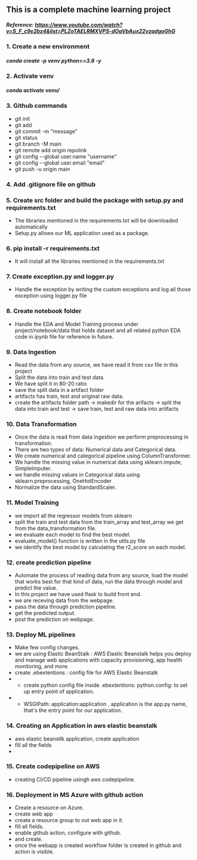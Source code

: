 ## This is a complete machine learning project

##### Reference: https://www.youtube.com/watch?v=S_F_c9e2bz4&list=PLZoTAELRMXVPS-dOaVbAux22vzqdgoGhG 

### 1. Create a new environment
##### conda create -p venv python==3.8 -y

### 2. Activate venv
##### conda activate venv/

### 3. Github commands

 - git init
 - git add
 - git commit -m "message"
 - git status
 - git branch -M main
 - git remote add origin repolink
 - git config --global user.name "username" 
 - git config --global user.email "email"
 - git push -u origin main

### 4. Add .gitignore file on github

### 5. Create src folder and build the package with setup.py and requirements.txt
- The libraries mentioned in the requirements.txt will be downloaded automatically
- Setup.py allows our ML application used as a package.

### 6. pip install -r requirements.txt
- It will install all the libraries mentioned in the requirements.txt

### 7. Create exception.py and logger.py 
- Handle the exception by writing the custom exceptions and log all those exception using logger.py file

### 8. Create notebook folder 
- Handle the EDA and Model Training process under project/notebook/data that holds dataset and all related python EDA code in ipynb file for reference in future.

### 9. Data Ingestion 
- Read the data from any source, we have read it from csv file in this project
- Split the data into train and test data.
- We have split it in 80-20 ratio
- save the split data in a artifact folder
- artifacts has train, test and original raw data.
- create the artifacts folder path -> makedir for the arifacts -> split the data into train and test -> save train, test and raw data into artifacts

### 10. Data Transformation
- Once the data is read from data ingestion we perform preprocessing in transformation.
- There are two types of data: Numerical data and Categorical data.
- We create numerical and categorical pipeline using ColumnTransformer.
- We handle the missing value in numerical data using sklearn.impute, SimpleImputer.
- we handle missing values in Categorical data using sklearn.preprocessing, OneHotEncoder 
- Normalize the data using StandardScaler.

### 11. Model Training
- we import all the regressor models from sklearn
- split the train and test data from the train_array and test_array we get from the data_transformation file.
- we evaluate each model to find the best model.
- evaluate_model() function is written in the utils.py file
- we identify the best model by calculating the r2_score on each model.

### 12. create prediction pipeline
- Automate the process of reading data from any source, load the model that works best for that kind of data, run the data through model and predict the value.
- In this project we have used flask to build front end.
- we are receving data from the webpage.
- pass the data through prediction pipeline.
- get the predicted output.
- post the prediction on webpage.

### 13. Deploy ML pipelines
- Make few config changes.
- we are using Elastic BeanStalk : AWS Elastic Beanstalk helps you deploy and manage web applications with capacity provisioning, app health monitoring, and more.
- create .ebextentions : config file for AWS Elastic Beanstalk
- - create python config file inside .ebextentions: python.config: to set up entry point of application.
- - WSGIPath: application:application , application is the app.py name, that's the entry point for our application.


### 14. Creating an Application in aws elastic beanstalk
- aws elastic beanstlk application, create application
- fill all the fields
-

### 15. Create codepipeline on AWS
- creating CI/CD pipeline usingh aws codepipeline.

### 16. Deployment in MS Azure with github action
- Create a resource on Azure.
- create web app
- create a resource group to out web app in it.
- fill all fields.
- enable github action, configure with github.
- and create.
- once the webapp is created workflow folder is created in github and action is visible.

